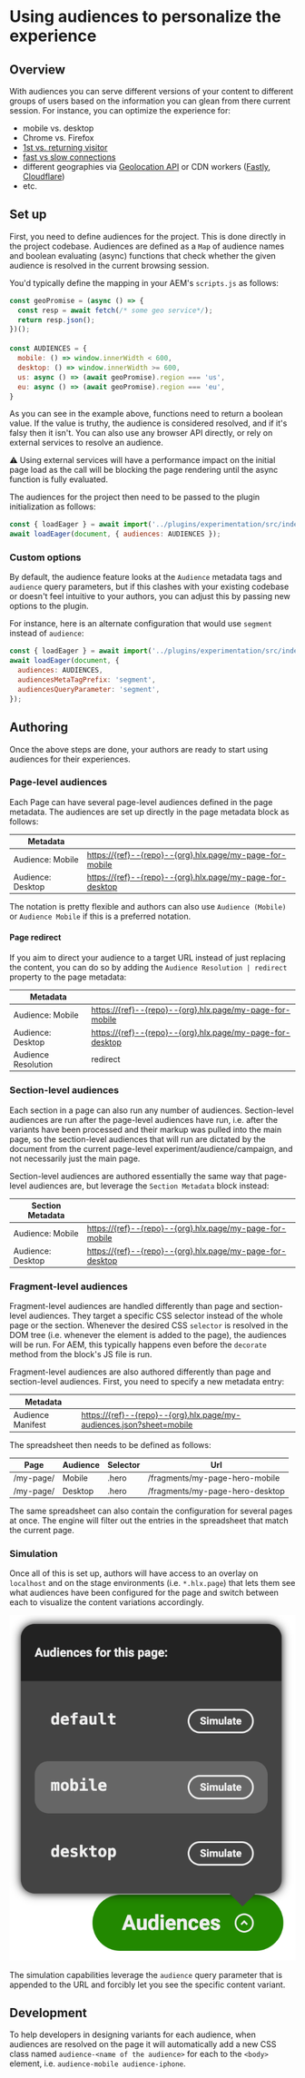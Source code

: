 # Using audiences to personalize the experience

## Overview

With audiences you can serve different versions of your content to different groups of users based on the information you can glean from there current session. For instance, you can optimize the experience for:
- mobile vs. desktop
- Chrome vs. Firefox
- [1st vs. returning visitor](https://github.com/hlxsites/wknd/blob/main/scripts/scripts.js#L33-L34)
- [fast vs slow connections](https://developer.mozilla.org/en-US/docs/Web/API/NetworkInformation/effectiveType)
- different geographies via [Geolocation API](https://github.com/hlxsites/wknd/blob/main/scripts/scripts.js#L33-L34) or CDN workers ([Fastly](https://www.fastly.com/documentation/reference/vcl/variables/geolocation/), [Cloudflare](https://developers.cloudflare.com/workers/examples/geolocation-hello-world/))
- etc.

## Set up

First, you need to define audiences for the project. This is done directly in the project codebase. Audiences are defined as a `Map` of audience names and boolean evaluating (async) functions that check whether the given audience is resolved in the current browsing session.

You'd typically define the mapping in your AEM's `scripts.js` as follows:
```js
const geoPromise = (async () => {
  const resp = await fetch(/* some geo service*/);
  return resp.json();
})();

const AUDIENCES = {
  mobile: () => window.innerWidth < 600,
  desktop: () => window.innerWidth >= 600,
  us: async () => (await geoPromise).region === 'us',
  eu: async () => (await geoPromise).region === 'eu',
}
```

As you can see in the example above, functions need to return a boolean value. If the value is truthy, the audience is considered resolved, and if it's falsy then it isn't. You can also use any browser API directly, or rely on external services to resolve an audience.

:warning: Using external services will have a performance impact on the initial page load as the call will be blocking the page rendering until the async function is fully evaluated.

The audiences for the project then need to be passed to the plugin initialization as follows:

```js
const { loadEager } = await import('../plugins/experimentation/src/index.js');
await loadEager(document, { audiences: AUDIENCES });
```

### Custom options

By default, the audience feature looks at the `Audience` metadata tags and `audience` query parameters, but if this clashes with your existing codebase or doesn't feel intuitive to your authors, you can adjust this by passing new options to the plugin.

For instance, here is an alternate configuration that would use `segment` instead of `audience`:
```js
const { loadEager } = await import('../plugins/experimentation/src/index.js');
await loadEager(document, {
  audiences: AUDIENCES,
  audiencesMetaTagPrefix: 'segment',
  audiencesQueryParameter: 'segment',
});
```

## Authoring

Once the above steps are done, your authors are ready to start using audiences for their experiences.

### Page-level audiences

Each Page can have several page-level audiences defined in the page metadata.
The audiences are set up directly in the page metadata block as follows:

| Metadata          |                                                               |
|-------------------|---------------------------------------------------------------|
| Audience: Mobile  | [https://{ref}--{repo}--{org}.hlx.page/my-page-for-mobile]()  |
| Audience: Desktop | [https://{ref}--{repo}--{org}.hlx.page/my-page-for-desktop]() |

The notation is pretty flexible and authors can also use `Audience (Mobile)` or `Audience Mobile` if this is a preferred notation.

#### Page redirect

If you aim to direct your audience to a target URL instead of just replacing the content, you can do so by adding the `Audience Resolution | redirect` property to the page metadata:

| Metadata            |                                                               |
|---------------------|---------------------------------------------------------------|
| Audience: Mobile    | [https://{ref}--{repo}--{org}.hlx.page/my-page-for-mobile]()  |
| Audience: Desktop   | [https://{ref}--{repo}--{org}.hlx.page/my-page-for-desktop]() |
| Audience Resolution | redirect                                                      |

### Section-level audiences

Each section in a page can also run any number of audiences. Section-level audiences are run after the page-level audiences have run, i.e. after the variants have been processed and their markup was pulled into the main page, so the section-level audiences that will run are dictated by the document from the current page-level experiment/audience/campaign, and not necessarily just the main page.

Section-level audiences are authored essentially the same way that page-level audiences are, but leverage the `Section Metadata` block instead:

| Section Metadata  |                                                               |
|-------------------|---------------------------------------------------------------|
| Audience: Mobile  | [https://{ref}--{repo}--{org}.hlx.page/my-page-for-mobile]()  |
| Audience: Desktop | [https://{ref}--{repo}--{org}.hlx.page/my-page-for-desktop]() |

### Fragment-level audiences

Fragment-level audiences are handled differently than page and section-level audiences. They target a specific CSS selector instead of the whole page or the section. Whenever the desired CSS `selector` is resolved in the DOM tree (i.e. whenever the element is added to the page), the audiences will be run. For AEM, this typically happens even before the `decorate` method from the block's JS file is run.

Fragment-level audiences are also authored differently than page and section-level audiences. First, you need to specify a new metadata entry:

| Metadata            |                                                                               |
|---------------------|-------------------------------------------------------------------------------|
| Audience Manifest | [https://{ref}--{repo}--{org}.hlx.page/my-audiences.json?sheet=mobile]() |

The spreadsheet then needs to be defined as follows:

| Page      | Audience | Selector | Url                             |
|-----------|----------|----------|---------------------------------|
| /my-page/ | Mobile   | .hero    | /fragments/my-page-hero-mobile  |
| /my-page/ | Desktop  | .hero    | /fragments/my-page-hero-desktop |

The same spreadsheet can also contain the configuration for several pages at once. The engine will filter out the entries in the spreadsheet that match the current page.


### Simulation

Once all of this is set up, authors will have access to an overlay on `localhost` and on the stage environments (i.e. `*.hlx.page`) that lets them see what audiences have been configured for the page and switch between each to visualize the content variations accordingly.

![audience overlay](./images/audiences-overlay.png)

The simulation capabilities leverage the `audience` query parameter that is appended to the URL and forcibly let you see the specific content variant.

## Development

To help developers in designing variants for each audience, when audiences are resolved on the page it will automatically add a new CSS class named `audience-<name of the audience>` for each to the `<body>` element, i.e. `audience-mobile audience-iphone`.
